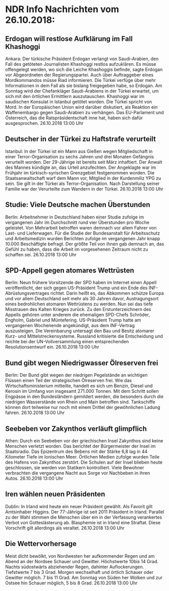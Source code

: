 # NDR Info Nachrichten vom 26.10.2018:


## Erdogan will restlose Aufklärung im Fall Khashoggi
Ankara: Der türkische Präsident Erdogan verlangt von Saudi-Arabien, den Fall des getöteten Journalisten Khashoggi restlos aufzuklären. Es müsse offengelegt werden, wo sich die Leiche Khashoggis befinde, sagte Erdogan vor Abgeordneten der Regierungspartei. Auch über Auftraggeber eines Mordkommandos müsse Riad informieren. Die Türkei verfüge über mehr Informationen in dem Fall als sie bislang freigegeben habe, so Erdogan. Am Sonntag wird der Chefankläger Saudi-Arabiens in der Türkei erwartet, um sich mit den örtlichen Ermittlern auszutauschen. Khashoggi war im saudischen Konsulat in Istanbul getötet worden. Die Türkei spricht von Mord. In der Europäischen Union wird darüber diskutiert, als Reaktion ein Waffenembargo gegen Saudi-Arabien zu verhängen. Das EU-Parlament und Österreich, das die Ratspräsidentschaft inne hat, haben sich dafür ausgesprochen. 26.10.2018 13:00 Uhr 

## Deutscher in der Türkei zu Haftstrafe verurteilt
Istanbul: In der Türkei ist ein Mann aus Gießen wegen Mitgliedschaft in einer Terror-Organisation zu sechs Jahren und drei Monaten Gefängnis verurteilt worden. Der 29-Jährige ist bereits seit März inhaftiert. Der Anwalt des Mannes kündigte an, das Urteil anzufechten. Der Angeklagte war im Frühjahr im türkisch-syrischen Grenzgebiet festgenommen worden. Die  Staatsanwaltschaft warf dem Mann vor, Mitglied in der Kurdenmiliz YPG zu sein. Sie gilt in der Türkei als Terror-Organisation. Nach Darstellung seiner Familie war der Verurteilte zum Wandern in der Türkei. 26.10.2018 13:00 Uhr 

## Studie: Viele Deutsche machen Überstunden
Berlin: Arbeitnehmer in Deutschland haben einer Studie zufolge im vergangenen Jahr im Durchschnitt rund vier Überstunden pro Woche geleistet. Von Mehrarbeit betroffen waren demnach vor allem Fahrer von Last- und Lieferwagen. Für die Studie der Bundesanstalt für Arbeitsschutz und Arbeitsmedizin wurden Berichten zufolge im vergangenen Jahr knapp 10.000 Beschäftigte befragt. Der größte Teil von ihnen gab demnach an, das Gefühl zu haben, dass die Arbeit im vorgesehenen Zeitraum nicht zu schaffen sei. 26.10.2018 13:00 Uhr 

## SPD-Appell gegen atomares Wettrüsten
Berlin: Neun frühere Vorsitzende der SPD haben im Internet einen Appell veröffentlicht, der sich gegen US-Präsident Trump und ein Ende des INF-Abrüstungsvertrages richtet. Darin heißt es, das Abkommen schütze Europa und vor allem Deutschland seit mehr als 30 Jahren davor, Austragungsort eines bedrohlichen atomaren Wettrüstens zu werden. Nun sei das tiefe Misstrauen des Kalten Krieges zurück. Zu den Erstunterzeichnern des Appells gehören unter anderem die ehemaligen SPD-Chefs Schröder, Engholm, Gabriel und Müntefering. US-Präsident Trump hatte am vergangenen Wochenende angekündigt, aus dem INF-Vertrag auszusteigen. Die Vereinbarung untersagt den Bau und Besitz atomarer Kurz- und Mittelstreckensysteme. Russland kritisierte die Entscheidung und reichte bei der UN-Vollversammlung einen entsprechenden Resolutionsentwurf ein. 26.10.2018 13:00 Uhr 

## Bund gibt wegen Niedrigwasser Ölreserven frei
Berlin: Der Bund gibt wegen der niedrigen Pegelstände an wichtigen Flüssen einen Teil der strategischen Ölreserven frei. Wie das Wirtschaftsministerium mitteilte, handelt es sich um Benzin, Diesel und Kerosin im Umfang von insgesamt 271.000 Tonnen. Mit dem Schritt sollen Engpässe in den Bundesländern gemildert werden, die besonders durch die niedrigen Wasserstände von Rhein und Main betroffen sind. Tankschiffe können dort teilweise nur noch mit einem Drittel der gewöhnlichen Ladung fahren. 26.10.2018 13:00 Uhr 

## Seebeben vor Zakynthos verläuft glimpflich
Athen:    Durch ein Seebeben vor der griechischen Insel Zakynthos sind keine Menschen verletzt worden. Das berichtet der Bürgermeister der Insel im Staatsradio. Das Epizentrum des Bebens mit der Stärke 6,8 lag in 44 Kilometer Tiefe im Ionischen Meer. Örtlichen Medien zufolge wurden Teile des Hafens von Zakynthos zerstört. Die Schulen auf der Insel blieben heute geschlossen, sie werden von Statikern kontrolliert. Viele Bewohner verbrachten die vergangene Nacht aus Sorge vor Nachbeben in ihren Autos. 26.10.2018 13:00 Uhr 

## Iren wählen neuen Präsidenten
Dublin: In Irland wird heute ein neuer Präsident gewählt. Als Favorit gilt Amtsinhaber Higgins. Der 77-Jährige ist seit 2011 Präsident in Irland. Parallel zu der Wahl stimmen die Menschen über ein in der Verfassung verankertes Verbot von Gotteslästerung ab. Blasphemie ist in Irland eine Straftat. Diese Vorschrift gilt allerdings als veraltet. 26.10.2018 13:00 Uhr 

## Die Wettervorhersage
Meist dicht bewölkt, von Nordwesten her aufkommender Regen und am Abend an der Nordsee Schauer und Gewitter. Höchstwerte 10bis 14 Grad. Nachts südostwärts abziehender Regen, dahinter Auflockerungen. Tiefstwerte 7 bis 3 Grad. Morgen wechselhaft und örtlich Schauer oder Gewitter möglich. 7 bis 11 Grad. Am Sonntag von Süden her Wolken und zur Ostsee hin Schauer möglich, 5 bis 8 Grad. 26.10.2018 13:00 Uhr 
